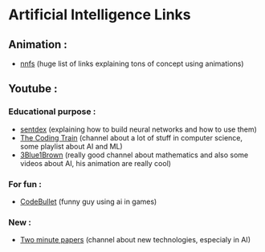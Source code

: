 # Artificial Intelligence Links 

## Animation :

- [nnfs](https://nnfs.io/neural_network_animations) (huge list of links explaining tons of concept using animations)

## Youtube :

### Educational purpose :

- [sentdex](https://www.youtube.com/c/sentdex/videos) (explaining how to build neural networks and how to use them)
- [The Coding Train](https://www.youtube.com/channel/UCvjgXvBlbQiydffZU7m1_aw) (channel about a lot of stuff in computer science, some playlist about AI and ML)
- [3Blue1Brown](https://www.youtube.com/channel/UCYO_jab_esuFRV4b17AJtAw) (really good channel about mathematics and also some videos about AI, his animation are really cool)

### For fun :

- [CodeBullet](https://www.youtube.com/channel/UC0e3QhIYukixgh5VVpKHH9Q) (funny guy using ai in games)

### New :

- [Two minute papers](https://www.youtube.com/user/keeroyz) (channel about new technologies, especialy in AI)





